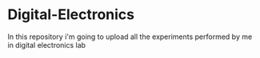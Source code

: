 # Digital-Electronics
In this repository i'm going to upload all the experiments performed by me in digital electronics lab
